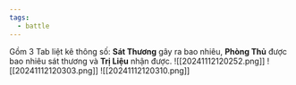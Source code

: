 ```yaml
---
tags:
  - battle
---
```

Gồm 3 Tab liệt kê thông số: **Sát Thương** gây ra bao nhiêu, **Phòng Thủ** được bao nhiêu sát thương và **Trị Liệu** nhận được.
![[20241112120252.png]]
![[20241112120303.png]]
![[20241112120310.png]]
